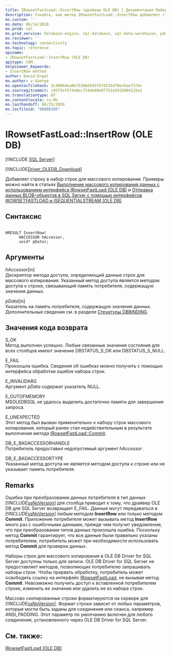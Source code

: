 ```yaml
---
title: IRowsetFastLoad::InsertRow (драйвер OLE DB) | Документация Майкрософт
description: Узнайте, как метод IRowsetFastLoad::InsertRow добавляет строку в набор строк при массовом копировании в драйвере OLE DB Driver for SQL Server.
ms.custom: ''
ms.date: 06/14/2018
ms.prod: sql
ms.prod_service: database-engine, sql-database, sql-data-warehouse, pdw
ms.reviewer: ''
ms.technology: connectivity
ms.topic: reference
apiname:
- IRowsetFastLoad::InsertRow (OLE DB)
apitype: COM
helpviewer_keywords:
- InsertRow method
author: David-Engel
ms.author: v-daenge
ms.openlocfilehash: 3c48064ea8b75206d593f674335470ec6ae737dc
ms.sourcegitcommit: c95f3ef5734dec753de09e07752a5d15884125e2
ms.translationtype: HT
ms.contentlocale: ru-RU
ms.lasthandoff: 08/25/2020
ms.locfileid: "88860105"
---
```

# <a name="irowsetfastloadinsertrow-ole-db"></a>IRowsetFastLoad::InsertRow (OLE DB)
[!INCLUDE [SQL Server](../../../includes/applies-to-version/sql-asdb-asdbmi-asa-pdw.md)]

[!INCLUDE[Driver_OLEDB_Download](../../../includes/driver_oledb_download.md)]

  Добавляет строку в набор строк для массового копирования. Примеры можно найти в статьях [Выполнение массового копирования данных с использованием интерфейса IRowsetFastLoad (OLE DB)](../../oledb/ole-db-how-to/bulk-copy-data-using-irowsetfastload-ole-db.md) и [Отправка данных BLOB-объектов в SQL Server с помощью интерфейсов IROWSETFASTLOAD и ISEQUENTIALSTREAM (OLE DB)](../../oledb/ole-db-how-to/send-blob-data-to-sql-server-using-irowsetfastload-and-isequentialstream-ole-db.md)  
  
## <a name="syntax"></a>Синтаксис  
  
```  
  
HRESULT InsertRow(  
      HACCESSOR hAccessor,  
      void* pData);  
```  
  
## <a name="arguments"></a>Аргументы  
 *hAccessor*[in]  
 Дескриптор метода доступа, определяющий данные строк для массового копирования. Указанный метод доступа является методом доступа к строке, связывающий память потребителя, содержащую значения данных.  
  
 *pData*[in]  
 Указатель на память потребителя, содержащую значения данных. Дополнительные сведения см. в разделе [Структуры DBBINDING](https://go.microsoft.com/fwlink/?LinkId=65955).  
  
## <a name="return-code-values"></a>Значения кода возврата  
 S_OK  
 Метод выполнен успешно. Любые связанные значения состояния для всех столбцов имеют значение DBSTATUS_S_OK или DBSTATUS_S_NULL.  
  
 E_FAIL  
 Произошла ошибка. Сведения об ошибках можно получить с помощью интерфейса обработки ошибок набора строк.  
  
 E_INVALIDARG  
 Аргумент *pData* содержит указатель NULL.  
  
 E_OUTOFMEMORY  
 MSOLEDBSQL не удалось выделить достаточно памяти для завершения запроса.  
  
 E_UNEXPECTED  
 Этот метод был вызван применительно к набору строк массового копирования, который ранее стал недействительным в результате выполнения метода [IRowsetFastLoad::Commit](../../oledb/ole-db-interfaces/irowsetfastload-commit-ole-db.md).  
  
 DB_E_BADACCESSORHANDLE  
 Потребитель предоставил недопустимый аргумент *hAccessor* .  
  
 DB_E_BADACCESSORTYPE  
 Указанный метод доступа не является методом доступа к строке или не указывает память потребителя.  
  
## <a name="remarks"></a>Remarks  
 Ошибка при преобразовании данных потребителя в тип данных [!INCLUDE[ssNoVersion](../../../includes/ssnoversion-md.md)] для столбца приводит к тому, что драйвер OLE DB для SQL Server возвращает E_FAIL. Данные могут передаваться в [!INCLUDE[ssNoVersion](../../../includes/ssnoversion-md.md)] любым методом **InsertRow** или только методом **Commit**. Приложение потребителя может вызывать метод **InsertRow** много раз с ошибочными данными, прежде чем получит уведомление, что при преобразовании типов данных произошла ошибка. Поскольку метод **Commit** гарантирует, что все данные были правильно указаны потребителем, потребитель может при необходимости использовать метод **Commit** для проверки данных.  
  
 Наборы строк для массового копирования в OLE DB Driver for SQL Server доступны только для записи. OLE DB Driver for SQL Server не предоставляет методов, позволяющих потребителю запрашивать наборы строк. Чтобы прервать обработку, потребитель может освободить ссылку на интерфейс [IRowsetFastLoad](../../oledb/ole-db-interfaces/irowsetfastload-ole-db.md), не вызывая метод **Commit**. Невозможно получить доступ к вставленной потребителем строке, изменить ее значения или удалить ее из набора строк.  
  
 Массово скопированные строки форматируются на сервере для [!INCLUDE[ssNoVersion](../../../includes/ssnoversion-md.md)]. Формат строки зависит от любых параметров, которые могли быть заданы для соединения или сеанса, например ANSI_PADDING. Этот параметр по умолчанию включен для любого соединения, установленного через OLE DB Driver for SQL Server.  
  
## <a name="see-also"></a>См. также:  
 [IRowsetFastLoad (OLE DB)](../../oledb/ole-db-interfaces/irowsetfastload-ole-db.md)  
  
  
